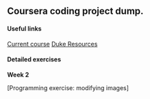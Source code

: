 ## Coursera coding project dump.

#### Useful links

[Current course](https://www.coursera.org/learn/duke-programming-web/home/welcome)
[Duke Resources](http://www.dukelearntoprogram.com/course1/index.php)

#### Detailed exercises

**Week 2**

[Programming exercise: modifying images]
